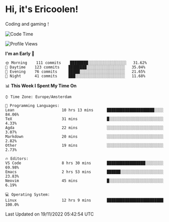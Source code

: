 # Hi, it's Ericoolen!
Coding and gaming！

<!--START_SECTION:waka-->
![Code Time](http://img.shields.io/badge/Code%20Time-531%20hrs%2013%20mins-blue)

![Profile Views](http://img.shields.io/badge/Profile%20Views-0-blue)

**I'm an Early 🐤** 

```text
🌞 Morning    111 commits    ████████░░░░░░░░░░░░░░░░░   31.62% 
🌆 Daytime    123 commits    ████████░░░░░░░░░░░░░░░░░   35.04% 
🌃 Evening    76 commits     █████░░░░░░░░░░░░░░░░░░░░   21.65% 
🌙 Night      41 commits     ███░░░░░░░░░░░░░░░░░░░░░░   11.68%

```


📊 **This Week I Spent My Time On** 

```text
⌚︎ Time Zone: Europe/Amsterdam

💬 Programming Languages: 
Lean                     10 hrs 13 mins      █████████████████████░░░░   84.06% 
TeX                      31 mins             █░░░░░░░░░░░░░░░░░░░░░░░░   4.33% 
Agda                     22 mins             ░░░░░░░░░░░░░░░░░░░░░░░░░   3.07% 
Markdown                 20 mins             ░░░░░░░░░░░░░░░░░░░░░░░░░   2.82% 
Other                    19 mins             ░░░░░░░░░░░░░░░░░░░░░░░░░   2.73%

🔥 Editors: 
VS Code                  8 hrs 30 mins       █████████████████░░░░░░░░   69.98% 
Emacs                    2 hrs 53 mins       ██████░░░░░░░░░░░░░░░░░░░   23.83% 
Neovim                   45 mins             █░░░░░░░░░░░░░░░░░░░░░░░░   6.19%

💻 Operating System: 
Linux                    12 hrs 9 mins       █████████████████████████   100.0%

```


 Last Updated on 19/11/2022 05:42:54 UTC
<!--END_SECTION:waka-->

